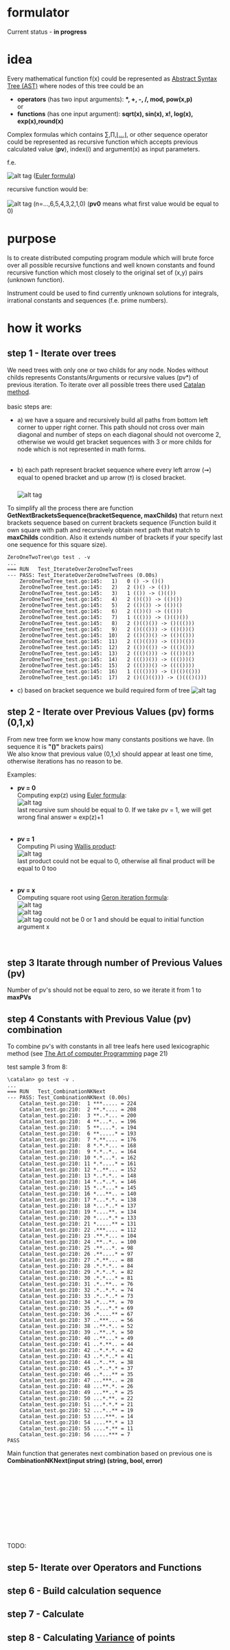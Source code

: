# formulator

 Current status - <b>in progress</b><br>

 # idea
Every mathematical function f(x) could be represented as [Abstract Syntax Tree (AST)](https://en.wikipedia.org/wiki/Abstract_syntax_tree) where nodes of this tree could be an<br>
 - <b>operators</b> (has two input arguments): <b>*, +, -, /, mod, pow(x,p)</b>
 <br>or<br>
 - <b>functions</b> (has one input argument): <b>sqrt(x), sin(x), x!, log(x), exp(x),round(x)</b>

Complex formulas which contains [&#8721;](https://en.wikipedia.org/wiki/Summation),[&#8719;](https://en.wikipedia.org/wiki/Multiplication),[&#8970;...&#8971;](https://en.wikipedia.org/wiki/Continued_fraction), or other sequence operator could be represented as recursive function which accepts previous calculated value (<b>pv</b>), index(i) and argument(x) as input parameters.

f.e.

![alt tag](https://wikimedia.org/api/rest_v1/media/math/render/svg/6a91595ef0946463456b2d0184bdcdb2ae9da7a2) ([Euler formula](https://en.wikipedia.org/wiki/Euler%27s_formula))

recursive function would be:<br><br> ![alt tag](https://chart.googleapis.com/chart?cht=tx&chl=z^n/n!%2bpv0) (n=...,6,5,4,3,2,1,0)
(<b>pv0</b> means what first value would be equal to 0)

# purpose
Is to create distributed computing program module which will brute force over all possible recursive functions and well known constants and found recursive function which most closely to the original set of (x,y) pairs (unknown function).

Instrument could be used to find currently unknown solutions for integrals, irrational constants and sequences (f.e. prime numbers).

 # how it works
 ## step 1 - Iterate over trees
We need trees with only one or two childs for any node.
Nodes without childs represents Constants/Arguments or recursive values (pv\*) of previous iteration.
To iterate over all possible trees there used [Catalan method](https://en.wikipedia.org/wiki/Catalan_number).<br><br>
basic steps are:<br>
* a) we have a square and recursively build all paths from bottom left corner to upper right corner. This path should not cross over main diagonal and number of steps on each diagonal should not overcome 2, otherwise we would get bracket sequences with 3 or more childs for node which is not represented in math forms.<br><br>

* b) each path represent bracket sequence where every left arrow (&#10142;) equal to opened bracket and up arrow (&#129045;) is closed bracket.<br><br>
![alt tag](https://raw.githubusercontent.com/mcfly722/formulator/main/doc/squares.svg)

To simplify all the process there are function <b>GetNextBracketsSequence(bracketSequence, maxChilds)</b> that return next brackets sequence based on current brackets sequence (Function build it own square with path and recursively obtain next path that match to <b>maxChilds</b> condition. Also it extends number of brackets if your specify last one sequence for this square size).
```
ZeroOneTwoTree\go test . -v
...
=== RUN   Test_IterateOverZeroOneTwoTrees
--- PASS: Test_IterateOverZeroOneTwoTrees (0.00s)
    ZeroOneTwoTree_test.go:145:   1)   0 () -> ()()
    ZeroOneTwoTree_test.go:145:   2)   2 ()() -> (())
    ZeroOneTwoTree_test.go:145:   3)   1 (()) -> ()(())
    ZeroOneTwoTree_test.go:145:   4)   2 ()(()) -> (()())
    ZeroOneTwoTree_test.go:145:   5)   2 (()()) -> (())()
    ZeroOneTwoTree_test.go:145:   6)   2 (())() -> ((()))
    ZeroOneTwoTree_test.go:145:   7)   1 ((())) -> ()(()())
    ZeroOneTwoTree_test.go:145:   8)   2 ()(()()) -> ()((()))
    ZeroOneTwoTree_test.go:145:   9)   2 ()((())) -> (()())()
    ZeroOneTwoTree_test.go:145:  10)   2 (()())() -> (()(()))
    ZeroOneTwoTree_test.go:145:  11)   2 (()(())) -> (())(())
    ZeroOneTwoTree_test.go:145:  12)   2 (())(()) -> ((()()))
    ZeroOneTwoTree_test.go:145:  13)   2 ((()())) -> ((())())
    ZeroOneTwoTree_test.go:145:  14)   2 ((())()) -> ((()))()
    ZeroOneTwoTree_test.go:145:  15)   2 ((()))() -> (((())))
    ZeroOneTwoTree_test.go:145:  16)   1 (((()))) -> ()(()(()))
    ZeroOneTwoTree_test.go:145:  17)   2 ()(()(())) -> ()((()()))
```

* c) based on bracket sequence we build required form of tree
![alt tag](https://raw.githubusercontent.com/mcfly722/formulator/main/doc/exp.svg)

## step 2 - Iterate over Previous Values (pv) forms (0,1,x)

 From new tree form we know how many constants positions we have. (In sequence it is <b>"()"</b> brackets pairs)<br>
 We also know that previous value (0,1,x) should appear at least one time, otherwise iterations has no reason to be.

 Examples:<br>

* <b>pv = 0<br></b>
 Computing exp(z) using [Euler formula](https://en.wikipedia.org/wiki/Euler%27s_formula):<br>
 ![alt tag](https://wikimedia.org/api/rest_v1/media/math/render/svg/6a91595ef0946463456b2d0184bdcdb2ae9da7a2)<br>
 last recursive sum should be equal to 0. If we take pv = 1, we will get wrong final answer &#8776; exp(z)+1
<br><br><br>
* <b>pv = 1<br></b>
 Computing Pi using [Wallis product](https://en.wikipedia.org/wiki/Wallis_product):<br>
![alt tag](https://wikimedia.org/api/rest_v1/media/math/render/svg/df59bf8aa67b6dff8be6cffb4f59777cea828454)<br>
last product could not be equal to 0, otherwise all final product will be equal to 0 too
<br><br><br>
* <b>pv = x<br></b>
 Computing square root using [Geron iteration formula](https://ru.wikipedia.org/wiki/%D0%98%D1%82%D0%B5%D1%80%D0%B0%D1%86%D0%B8%D0%BE%D0%BD%D0%BD%D0%B0%D1%8F_%D1%84%D0%BE%D1%80%D0%BC%D1%83%D0%BB%D0%B0_%D0%93%D0%B5%D1%80%D0%BE%D0%BD%D0%B0):<br>
 ![alt tag](https://wikimedia.org/api/rest_v1/media/math/render/svg/9935d6f7061161b29325d712518fb58496f58bfb)<br>
 ![alt tag](https://wikimedia.org/api/rest_v1/media/math/render/svg/cd0d9bc3389f73d8501bfef1303b06246d81f771)<br>
 ![alt tag](https://wikimedia.org/api/rest_v1/media/math/render/svg/a8788bf85d532fa88d1fb25eff6ae382a601c308) could not be 0 or 1 and should be equal to initial function argument x
<br><br><br>

## step 3 Itarate through number of Previous Values (pv)
Number of pv's should not be equal to zero, so we iterate it from 1 to <b>maxPVs</b>

## step 4 Constants with Previous Value (pv) combination
To combine pv's with constants in all tree leafs here used lexicographic method (see [The Art of computer Programming](https://www.kcats.org/csci/464/doc/knuth/fascicles/fasc3a.pdf) page 21)

test sample 3 from 8:

```
\catalan> go test -v .
...
=== RUN   Test_CombinationNKNext
--- PASS: Test_CombinationNKNext (0.00s)
    Catalan_test.go:210:  1 ***..... = 224
    Catalan_test.go:210:  2 **.*.... = 208
    Catalan_test.go:210:  3 **..*... = 200
    Catalan_test.go:210:  4 **...*.. = 196
    Catalan_test.go:210:  5 **....*. = 194
    Catalan_test.go:210:  6 **.....* = 193
    Catalan_test.go:210:  7 *.**.... = 176
    Catalan_test.go:210:  8 *.*.*... = 168
    Catalan_test.go:210:  9 *.*..*.. = 164
    Catalan_test.go:210: 10 *.*...*. = 162
    Catalan_test.go:210: 11 *.*....* = 161
    Catalan_test.go:210: 12 *..**... = 152
    Catalan_test.go:210: 13 *..*.*.. = 148
    Catalan_test.go:210: 14 *..*..*. = 146
    Catalan_test.go:210: 15 *..*...* = 145
    Catalan_test.go:210: 16 *...**.. = 140
    Catalan_test.go:210: 17 *...*.*. = 138
    Catalan_test.go:210: 18 *...*..* = 137
    Catalan_test.go:210: 19 *....**. = 134
    Catalan_test.go:210: 20 *....*.* = 133
    Catalan_test.go:210: 21 *.....** = 131
    Catalan_test.go:210: 22 .***.... = 112
    Catalan_test.go:210: 23 .**.*... = 104
    Catalan_test.go:210: 24 .**..*.. = 100
    Catalan_test.go:210: 25 .**...*. = 98
    Catalan_test.go:210: 26 .**....* = 97
    Catalan_test.go:210: 27 .*.**... = 88
    Catalan_test.go:210: 28 .*.*.*.. = 84
    Catalan_test.go:210: 29 .*.*..*. = 82
    Catalan_test.go:210: 30 .*.*...* = 81
    Catalan_test.go:210: 31 .*..**.. = 76
    Catalan_test.go:210: 32 .*..*.*. = 74
    Catalan_test.go:210: 33 .*..*..* = 73
    Catalan_test.go:210: 34 .*...**. = 70
    Catalan_test.go:210: 35 .*...*.* = 69
    Catalan_test.go:210: 36 .*....** = 67
    Catalan_test.go:210: 37 ..***... = 56
    Catalan_test.go:210: 38 ..**.*.. = 52
    Catalan_test.go:210: 39 ..**..*. = 50
    Catalan_test.go:210: 40 ..**...* = 49
    Catalan_test.go:210: 41 ..*.**.. = 44
    Catalan_test.go:210: 42 ..*.*.*. = 42
    Catalan_test.go:210: 43 ..*.*..* = 41
    Catalan_test.go:210: 44 ..*..**. = 38
    Catalan_test.go:210: 45 ..*..*.* = 37
    Catalan_test.go:210: 46 ..*...** = 35
    Catalan_test.go:210: 47 ...***.. = 28
    Catalan_test.go:210: 48 ...**.*. = 26
    Catalan_test.go:210: 49 ...**..* = 25
    Catalan_test.go:210: 50 ...*.**. = 22
    Catalan_test.go:210: 51 ...*.*.* = 21
    Catalan_test.go:210: 52 ...*..** = 19
    Catalan_test.go:210: 53 ....***. = 14
    Catalan_test.go:210: 54 ....**.* = 13
    Catalan_test.go:210: 55 ....*.** = 11
    Catalan_test.go:210: 56 .....*** = 7
PASS
```
Main function that generates next combination based on previous one is <b>CombinationNKNext(input string) (string, bool, error)</b>

<br><br><br><br><br><br><br><br><br>

 TODO:

 ## step 5- Iterate over Operators and Functions
 ## step 6 - Build calculation sequence
 ## step 7 - Calculate
 ## step 8 - Calculating [Variance](https://en.wikipedia.org/wiki/Variance) of points
